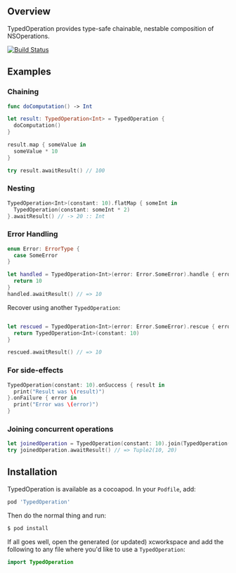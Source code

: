 ## Overview

TypedOperation provides type-safe chainable, nestable composition of NSOperations.

[![Build Status](https://travis-ci.org/mgadda/typed-operation.svg?branch=master)](https://travis-ci.org/mgadda/typed-operation)

## Examples

### Chaining

```swift
func doComputation() -> Int

let result: TypedOperation<Int> = TypedOperation {
  doComputation()
}

result.map { someValue in
  someValue * 10
}

try result.awaitResult() // 100
```

### Nesting

```swift
TypedOperation<Int>(constant: 10).flatMap { someInt in
  TypedOperation(constant: someInt * 2)
}.awaitResult() // -> 20 :: Int
```

### Error Handling

```swift
enum Error: ErrorType {
  case SomeError
}

let handled = TypedOperation<Int>(error: Error.SomeError).handle { error in
  return 10
}
handled.awaitResult() // => 10

```

Recover using another `TypedOperation`:

```swift

let rescued = TypedOperation<Int>(error: Error.SomeError).rescue { error in
  return TypedOperation<Int>(constant: 10)
}

rescued.awaitResult() // => 10
```

### For side-effects

```swift
TypedOperation(constant: 10).onSuccess { result in
  print("Result was \(result)")
}.onFailure { error in
  print("Error was \(error)")
}
```

### Joining concurrent operations

```swift
let joinedOperation = TypedOperation(constant: 10).join(TypedOperation(constant: 20))
try joinedOperation.awaitResult() // => Tuple2(10, 20)
```

## Installation

TypedOperation is available as a cocoapod. In your `Podfile`, add:

```ruby
pod 'TypedOperation'
```

Then do the normal thing and run:

```bash
$ pod install
```

If all goes well, open the generated (or updated) xcworkspace and
add the following to any file where you'd like to use a `TypedOperation`:

```swift
import TypedOperation
```